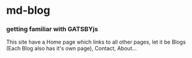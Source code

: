 # md-blog
### getting familiar with GATSBYjs
This site have a Home page which links to all other pages, let it be Blogs (Each Blog also has it's own page), Contact, About...
